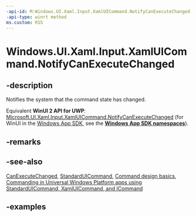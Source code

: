 ```yaml
---
-api-id: M:Windows.UI.Xaml.Input.XamlUICommand.NotifyCanExecuteChanged
-api-type: winrt method
ms.custom: RS5
---
```


<!-- Method syntax.
public void XamlUICommand.NotifyCanExecuteChanged()
-->

# Windows.UI.Xaml.Input.XamlUICommand.NotifyCanExecuteChanged

## -description

Notifies the system that the command state has changed.

Equivalent **WinUI 2 API for UWP**: [Microsoft.UI.Xaml.Input.XamlUICommand.NotifyCanExecuteChanged](/windows/winui/api/microsoft.ui.xaml.input.xamluicommand.notifycanexecutechanged) (for WinUI in the [Windows App SDK](/windows/apps/windows-app-sdk/), see the **[Windows App SDK namespaces](/windows/windows-app-sdk/api/winrt/)**).

## -remarks

## -see-also

[CanExecuteChanged](xamluicommand_canexecutechanged.md), [StandardUICommand](standarduicommand.md), [Command design basics](/windows/uwp/layout/commanding-basics), [Commanding in Universal Windows Platform apps using StandardUICommand, XamlUICommand, and ICommand](/windows/uwp/design/controls-and-patterns/commanding)

## -examples
